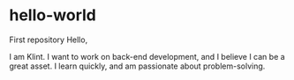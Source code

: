# hello-world
First repository
Hello,

I am Klint. I want to work on back-end development, and I believe I can be a great asset. 
I learn quickly, and am passionate about problem-solving. 

